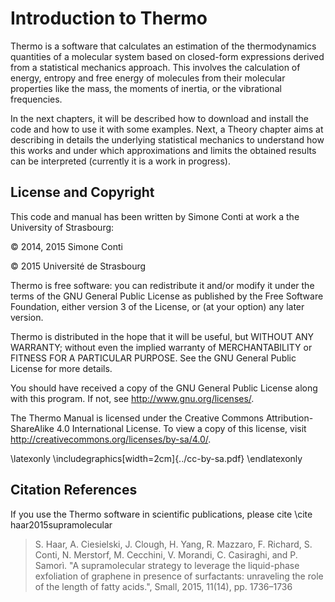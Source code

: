 
Introduction to Thermo
======================

Thermo is a software that calculates an estimation of the thermodynamics 
quantities of a molecular system based on closed-form expressions derived 
from a statistical mechanics approach. This involves the calculation of
energy, entropy and free energy of molecules from their molecular properties
like the mass, the moments of inertia, or the vibrational frequencies. 

In the next chapters, it will be described how to download and install the
code and how to use it with some examples. Next, a Theory chapter aims at 
describing in details the underlying statistical mechanics to understand how 
this works and under which approximations and limits the obtained results can 
be interpreted (currently it is a work in progress).


License and Copyright
---------------------

This code and manual has been written by Simone Conti at work a the University
of Strasbourg:

&copy; 2014, 2015 Simone Conti

&copy; 2015 Université de Strasbourg

Thermo is free software: you can redistribute it and/or modify it under the
terms of the GNU General Public License as published by the Free Software 
Foundation, either version 3 of the License, or (at your option) any later 
version.

Thermo is distributed in the hope that it will be useful, but WITHOUT ANY 
WARRANTY; without even the implied warranty of MERCHANTABILITY or FITNESS 
FOR A PARTICULAR PURPOSE. See the GNU General Public License for more 
details.

You should have received a copy of the GNU General Public License
along with this program.  If not, see <http://www.gnu.org/licenses/>.

The Thermo Manual is licensed under the Creative Commons 
Attribution-ShareAlike 4.0 International License. To view a copy of this 
license, visit http://creativecommons.org/licenses/by-sa/4.0/.

\latexonly \includegraphics[width=2cm]{../cc-by-sa.pdf} \endlatexonly


Citation References
-------------------

If you use the Thermo software in scientific publications, please cite
\cite haar2015supramolecular

> S. Haar, A. Ciesielski, J. Clough, H. Yang, R. Mazzaro, F. Richard, 
> S. Conti, N. Merstorf, M. Cecchini, V. Morandi, C. Casiraghi, and P. Samorì.
> "A supramolecular strategy to leverage the liquid-phase exfoliation of 
> graphene in presence of surfactants: unraveling the role of the length of 
> fatty acids.", Small, 2015, 11(14), pp. 1736–1736

